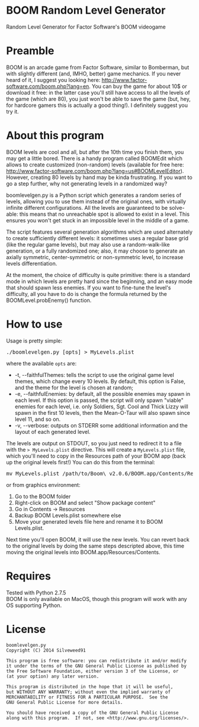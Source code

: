 BOOM Random Level Generator
============
Random Level Generator for Factor Software's BOOM videogame 

Preamble
============
BOOM is an arcade game from Factor Software, similar to Bomberman, but with slightly different (and, IMHO, better) game mechanics. If you never heard of it, I suggest you looking here: http://www.factor-software.com/boom.php?lang=en. You can buy the game for about 10$ or download it free: in the latter case you'll still have access to all the levels of the game (which are 80), you just won't be able to save the game (but, hey, for hardcore gamers this is actually a good thing!). I definitely suggest you try it.

About this program
=============
BOOM levels are cool and all, but after the 10th time you finish them, you may get a little bored. There is a handy program called BOOMEdit which allows to create customized (non-random) levels (available for free here: http://www.factor-software.com/boom.php?lang=us#BOOMLevelEditor). However, creating 80 levels by hand may be kinda frustrating. If you want to go a step further, why not generating levels in a randomized way?

boomlevelgen.py is a Python script which generates a random series of levels, allowing you to use them instead of the original ones, with virtually infinite different configurations. All the levels are guaranteed to be solve-able: this means that no unreachable spot is allowed to exist in a level. This ensures you won't get stuck in an impossible level in the middle of a game.

The script features several generation algorithms which are used alternately to create sufficiently different levels: it sometimes uses a regular base grid (like the regular game levels), but may also use a random-walk-like generation, or a fully randomized one; also, it may choose to generate an axially symmetric, center-symmetric or non-symmetric level, to increase levels differentiation.

At the moment, the choice of difficulty is quite primitive: there is a standard mode in which levels are pretty hard since the beginning, and an easy mode that should spawn less enemies. If you want to fine-tune the level's difficulty, all you have to do is change the formula returned by the BOOMLevel.probEnemy() function.

How to use
==============
Usage is pretty simple:
<pre>./boomlevelgen.py [opts] > MyLevels.plist</pre>
where the available <code>opts</code> are: 
<ul>
  <li>-t, --faithfulThemes: tells the script to use the original game level themes, which change every 10 levels. By default, this option is False, and the theme for the level is chosen at random;</li>
  <li>-e, --faithfulEnemies: by default, all the possible enemies may spawn in each level. If this option is passed, the script will only spawn "viable" enemies for each level, i.e. only Soldiers, Sgt. Cool and Thick Lizzy will spawn in the first 10 levels, then the Mean-O-Taur will also spawn since level 11, and so on.</li>
  <li>-v, --verbose: outputs on STDERR some additional information and the layout of each generated level.</li>
</ul>

The levels are output on STDOUT, so you just need to redirect it to a file with the <code>> MyLevels.plist</code> directive. This will create a <code>MyLevels.plist</code> file, which you'll need to copy in the Resources path of your BOOM app (back up the original levels first!)
You can do this from the terminal:
<pre>
mv MyLevels.plist /path/to/Boom\ v2.0.6/BOOM.app/Contents/Resources/BOOM\ Levels.plist
</pre>
or from graphics environment:
<ol>
  <li>Go to the BOOM folder</li>
  <li>Right-click on BOOM and select "Show package content"</li>
  <li>Go in Contents -> Resources</li>
  <li>Backup BOOM Levels.plist somewhere else</li>
  <li>Move your generated levels file here and rename it to BOOM Levels.plist.</li>
</ol>

Next time you'll open BOOM, it will use the new levels. You can revert back to the original levels by doing the same steps descripted above, this time moving the original levels into BOOM.app/Resources/Contents.

Requires
=============
Tested with Python 2.7.5<br>
BOOM is only available on MacOS, though this program will work with any OS supporting Python.

License
=============
    boomlevelgen.py
    Copyright (C) 2014 Silveweed91

    This program is free software: you can redistribute it and/or modify
    it under the terms of the GNU General Public License as published by
    the Free Software Foundation, either version 3 of the License, or
    (at your option) any later version.

    This program is distributed in the hope that it will be useful,
    but WITHOUT ANY WARRANTY; without even the implied warranty of
    MERCHANTABILITY or FITNESS FOR A PARTICULAR PURPOSE.  See the
    GNU General Public License for more details.

    You should have received a copy of the GNU General Public License
    along with this program.  If not, see <http://www.gnu.org/licenses/>.
